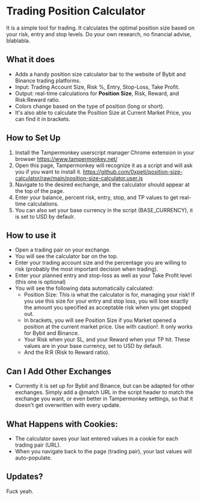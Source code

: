# Trading Position Calculator
It is a simple tool for trading. It calculates the optimal position size based on your risk, entry and stop levels. Do your own research, no financial advise, blablabla.

## What it does
- Adds a handy position size calculator bar to the website of Bybit and Binance trading platforms.
- Input: Trading Account Size, Risk %, Entry, Stop-Loss, Take Profit.
- Output: real-time calculations for **Position Size**, Risk, Reward, and Risk:Reward ratio.
- Colors change based on the type of position (long or short).
- It's also able to calculate the Position Size at Current Market Price, you can find it in brackets.

## How to Set Up
1. Install the Tampermonkey userscript manager Chrome extension in your browser https://www.tampermonkey.net/
2. Open this page, Tampermonkey will recognize it as a script and will ask you if you want to install it.
https://github.com/0xpeti/position-size-calculator/raw/main/position-size-calculator.user.js
3. Navigate to the desired exchange, and the calculator should appear at the top of the page.
4. Enter your balance, percent risk, entry, stop, and TP values to get real-time calculations.
5. You can also set your base currency in the script (BASE_CURRENCY), it is set to USD by defaulr.

## How to use it
- Open a trading pair on your exchange.
- You will see the calculator bar on the top.
- Enter your trading account size and the percentage you are willing to risk (probably the most important decision when trading).
- Enter your planned entry and stop-loss as well as your Take Profit level (this one is optional)
- You will see the following data automatically calculated:
  - Position Size: This is what the calculator is for, managing your risk! If you use this size for your entry and stop loss, you will lose exactly the amount you specified as acceptable risk when you get stopped out.
  - In brackets, you will see Position Size if you Market opened a position at the current market price. Use with caution!. It only works for Bybit and Binance.
  - Your Risk when your SL, and your Reward when your TP hit. These values are in your base currency, set to USD by default.
  - And the R:R (Risk to Reward ratio).

## Can I Add Other Exchanges
- Currently it is set up for Bybit and Binance, but can be adapted for other exchanges. Simply add a @match URL in the script header to match the exchange you want, or even better in Tampermonkey settings, so that it doesn't get overwritten with every update. 

## What Happens with Cookies:
- The calculator saves your last entered values in a cookie for each trading pair (URL).
- When you navigate back to the page (trading pair), your last values will auto-populate. 

## Updates?
Fuck yeah.
